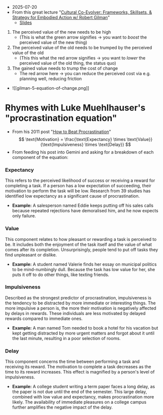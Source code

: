- 2025-07-20
- From this great lecture "[Cultural Co-Evolver: Frameworks, Skillsets, & Strategy for Embodied Action w/ Robert Gilman](https://www.youtube.com/watch?v=QYQK8m_EZLc&t=2s)"
	- [Slides](https://drive.google.com/drive/u/0/folders/1m6--qRLMuGg1zmm4VKeQ3DkpO87YRRqb)

1. The perceived value of the new needs to be high
	- (This is what the green arrow signifies → you want to *boost* the perceived value of the new thing)
2. The perceived value of the old needs to be trumped by the perceived value of the old
	- (This this what the red arrow signifies → you want to *lower* the perceived value of the old thing, the status quo)
3. The gained value needs to trump the cost of change
	- The red arrow here → you can reduce the perceived cost via e.g. planning well, reducing friction
- ![[gilman-5-equation-of-change.png]]
# Rhymes with Luke Muehlhauser's "procrastination equation"
- From his 2011 post "[How to Beat Procrastination](https://www.lesswrong.com/posts/RWo4LwFzpHNQCTcYt/how-to-beat-procrastination)"
$$
\text{Motivation} = \frac{\text{Expectancy} \times \text{Value}}{\text{Impulsiveness} \times \text{Delay}}
$$
- From feeding his post into Gemini and asking for a breakdown of each component of the equation:

### Expectancy

This refers to the perceived likelihood of success or receiving a reward for completing a task. If a person has a low expectation of succeeding, their motivation to perform the task will be low. Research from 39 studies has identified low expectancy as a significant cause of procrastination.

- **Example:** A salesperson named Eddie keeps putting off his sales calls because repeated rejections have demoralised him, and he now expects only failure.
### Value

This component relates to how pleasant or rewarding a task is perceived to be. It includes both the enjoyment of the task itself and the value of what comes after its completion. Unsurprisingly, people tend to put off tasks they find unpleasant or dislike.

- **Example:** A student named Valerie finds her essay on municipal politics to be mind-numbingly dull. Because the task has low value for her, she puts it off to do other things, like texting friends.
### Impulsiveness

Described as the strongest predictor of procrastination, impulsiveness is the tendency to be distracted by more immediate or interesting things. The more impulsive a person is, the more their motivation is negatively affected by delays in rewards. These individuals are less motivated by delayed rewards compared to immediate ones.

- **Example:** A man named Tom needed to book a hotel for his vacation but kept getting distracted by more urgent matters and forgot about it until the last minute, resulting in a poor selection of rooms.
### Delay

This component concerns the time between performing a task and receiving its reward. The motivation to complete a task decreases as the time to its reward increases. This effect is magnified by a person's level of impulsiveness.

- **Example:** A college student writing a term paper faces a long delay, as the paper is not due until the end of the semester. This large delay, combined with low value and expectancy, makes procrastination more likely. The availability of immediate pleasures on a college campus further amplifies the negative impact of the delay.